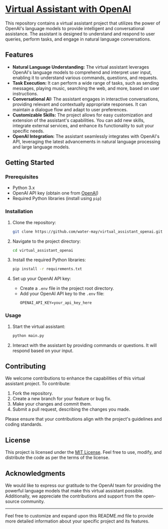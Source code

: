 # [Virtual Assistant with OpenAI](https://github.com/water-may/virtual_assistant_openai)

This repository contains a virtual assistant project that utilizes the power of OpenAI's language models to provide intelligent and conversational assistance. The assistant is designed to understand and respond to user queries, perform tasks, and engage in natural language conversations.

## Features

- **Natural Language Understanding:** The virtual assistant leverages OpenAI's language models to comprehend and interpret user input, enabling it to understand various commands, questions, and requests.
- **Task Execution:** It can perform a wide range of tasks, such as sending messages, playing music, searching the web, and more, based on user instructions.
- **Conversational AI:** The assistant engages in interactive conversations, providing relevant and contextually appropriate responses. It can maintain a dialogue flow and adapt to user preferences.
- **Customizable Skills:** The project allows for easy customization and extension of the assistant's capabilities. You can add new skills, integrate external services, and enhance its functionality to suit your specific needs.
- **OpenAI Integration:** The assistant seamlessly integrates with OpenAI's API, leveraging the latest advancements in natural language processing and large language models.

## Getting Started

### Prerequisites

- Python 3.x
- OpenAI API key (obtain one from [OpenAI](https://openai.com/))
- Required Python libraries (install using `pip`)

### Installation

1. Clone the repository:
   ```bash
   git clone https://github.com/water-may/virtual_assistant_openai.git
   ```

2. Navigate to the project directory:
   ```bash
   cd virtual_assistant_openai
   ```

3. Install the required Python libraries:
   ```bash
   pip install -r requirements.txt
   ```

4. Set up your OpenAI API key:
   - Create a `.env` file in the project root directory.
   - Add your OpenAI API key to the `.env` file:
     ```
     OPENAI_API_KEY=your_api_key_here
     ```

### Usage

1. Start the virtual assistant:
   ```bash
   python main.py
   ```

2. Interact with the assistant by providing commands or questions. It will respond based on your input.

## Contributing

We welcome contributions to enhance the capabilities of this virtual assistant project. To contribute:

1. Fork the repository.
2. Create a new branch for your feature or bug fix.
3. Make your changes and commit them.
4. Submit a pull request, describing the changes you made.

Please ensure that your contributions align with the project's guidelines and coding standards.

## License

This project is licensed under the [MIT License](https://github.com/water-may/virtual_assistant_openai/blob/main/LICENSE). Feel free to use, modify, and distribute the code as per the terms of the license.

## Acknowledgments

We would like to express our gratitude to the OpenAI team for providing the powerful language models that make this virtual assistant possible. Additionally, we appreciate the contributions and support from the open-source community.

---

Feel free to customize and expand upon this README.md file to provide more detailed information about your specific project and its features.
